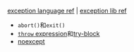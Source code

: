 [exception language ref](https://en.cppreference.com/w/cpp/language/exceptions) | [exception lib ref](https://en.cppreference.com/w/cpp/error/exception)

+ `abort()`和`exit()`
+ [`throw` expression](https://en.cppreference.com/w/cpp/language/throw)和[try-block](https://en.cppreference.com/w/cpp/language/try_catch)
+ [noexcept](https://en.cppreference.com/w/cpp/language/noexcept)

